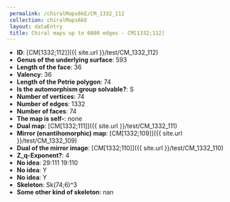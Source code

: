 ```yaml
--- 
 permalink: /chiralMaps6kE/CM_1332_112 
 collection: chiralMaps6kE
 layout: dataEntry
 title: Chiral maps up to 6000 edges - CM[1332;112]
---
```


- **ID**: [CM[1332;112]]({{ site.url }}/test/CM_1332_112)
- **Genus of the underlying surface**: 593
- **Length of the face**: 36
- **Valency**: 36
- **Length of the Petrie polygon**: 74
- **Is the automorphism group solvable?**: S
- **Number of vertices**: 74
- **Number of edges**: 1332
- **Number of faces**: 74
- **The map is self-**: none
- **Dual map**: [CM[1332;111]]({{ site.url }}/test/CM_1332_111)
- **Mirror (enantihomorphic) map**: [CM[1332;109]]({{ site.url }}/test/CM_1332_109)
- **Dual of the mirror image**: [CM[1332;110]]({{ site.url }}/test/CM_1332_110)
- **Z_q-Exponent?**: 4
- **No idea**:  29:111 19:110
- **No idea**: Y
- **No idea**: Y
- **Skeleton**: Sk(74;6)^3
- **Some other kind of skeleton**: nan
